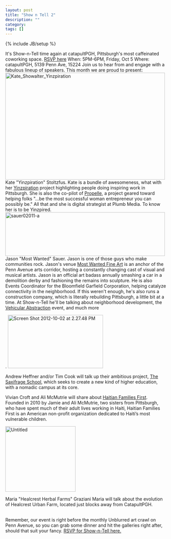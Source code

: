 ```yaml
---
layout: post
title: "Show n Tell 2"
description: ""
category: 
tags: []
---
```

{% include JB/setup %}

<p>It's Show-n-Tell time again at catapultPGH, Pittsburgh's most caffeinated coworking space.  <a href="https://www.facebook.com/events/372391022836787/">RSVP here</a> When:  5PM-6PM, Friday, Oct 5 Where: catapultPGH, 5139 Penn Ave, 15224  Join us to hear from and engage with a fabulous lineup of speakers. This month we are proud to present:  <a title="Kate_Showalter_Yinzpiration by jonny goldstein, on Flickr" href="http://www.flickr.com/photos/jonnygoldstein/8033524993/"><img src="http://farm9.staticflickr.com/8035/8033524993_520edd2f69.jpg" alt="Kate_Showalter_Yinzpiration" width="500" height="333" /></a> Kate "Yinzpiration" Stoltzfus.  Kate is a bundle of awesomeness, what with her <a href="http://www.yinzpiration.com/">Yinzpiration</a> project highlighting people doing inspiring work in Pittsburgh. She is also the co-pilot of <a href="http://wepropelle.com/">Propelle</a>, a project geared toward helping folks  "...be the most successful woman entrepreneur you can possibly be." All that and she is digital strategist at Plumb Media. To know her is to be Yinzpired.   <a title="sauer02011-a by jonny goldstein, on Flickr" href="http://www.flickr.com/photos/jonnygoldstein/8033575746/"><img src="http://farm9.staticflickr.com/8179/8033575746_b97503b527.jpg" alt="sauer02011-a" width="500" height="136" /></a> Jason "Most Wanted" Sauer.  Jason is one of those guys who make communities rock. Jason's venue <a href="http://most-wantedfineart.com/">Most Wanted Fine Art</a> is an anchor of the Penn Avenue arts corridor, hosting a constantly changing cast of visual and musical artists. Jason is an official art badass annually smashing a car in a demolition derby and fashioning the remains into sculpture. He is also Events Coordinator for the Bloomfield Garfield Corporation, helping catalyze connectivity in the neighborhood. If this weren't enough, he's also runs a construction company, which is literally rebuilding Pittsburgh, a little bit at a time. At Show-n-Tell he'll be talking about neighborhood development, the <a href="http://www.facebook.com/events/208158992625149/">Vehicular Abstraction</a> event, and much more</p>
<p>.  <a title="Screen Shot 2012-10-02 at 2.27.48 PM by jonny goldstein, on Flickr" href="http://www.flickr.com/photos/jonnygoldstein/8047935947/"><img src="http://farm9.staticflickr.com/8031/8047935947_af83fa8bd8_o.png" alt="Screen Shot 2012-10-02 at 2.27.48 PM" width="298" height="166" /></a></p>
<p>Andrew Heffner and/or Tim Cook will talk up their ambitious project, <a href="http://saxifrageschool.org/">The Saxifrage School</a>, which seeks to create a new kind of higher education, with a nomadic campus at its core.  <span class="full-image-block ssNonEditable"><span><img src="/storage/Screen Shot 2012-10-01 at 10.07.05 AM.png?__SQUARESPACE_CACHEVERSION=1349100499689" alt="" /></span></span></p>
<p>Vivian Croft and Ali McMutrie will share about <a href="http://www.haitianfamiliesfirst.org">Haitian Families First</a>. Founded in 2010 by Jamie and Ali McMutrie, two sisters from Pittsburgh, who have spent much of their adult lives working in Haiti, Haitian Families First is an American non-profit organization dedicated to Haiti&rsquo;s most vulnerable children.</p>
<p><img src="http://farm9.staticflickr.com/8030/8033764484_bc142ae872_o.png" alt="Untitled" width="220" height="204" /></p>
<p>Maria "Healcrest Herbal Farms" Graziani  Maria will talk about the evolution of Healcrest Urban Farm, located just blocks away from CatapultPGH.</p>
<p><br /> Remember, our event is right before the monthly Unblurred art crawl on Penn Avenue, so you can grab some dinner and hit the galleries right after, should that suit your fancy.  <a href="https://www.facebook.com/events/372391022836787/">RSVP for Show-n-Tell here.</a></p>
